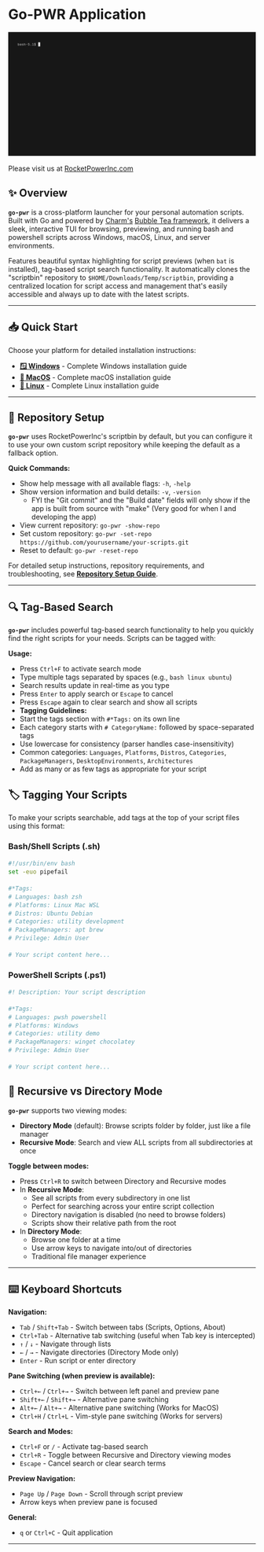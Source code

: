 # Go-PWR Application

![go-pwr Demo](VHS/go-pwr.gif)

Please visit us at [RocketPowerInc.com](https://rocketdashboard.notion.site/Welcome-to-RocketPowerInc-1a1627bc6fd8805ab693f164a1b3ceda)

## ✨ Overview

**`go-pwr`** is a cross-platform launcher for your personal automation scripts. Built with Go and powered by [Charm's](https://github.com/charmbracelet) [Bubble Tea framework](https://github.com/charmbracelet/bubbletea), it delivers a sleek, interactive TUI for browsing, previewing, and running bash and powershell scripts across Windows, macOS, Linux, and server environments.

Features beautiful syntax highlighting for script previews (when `bat` is installed), tag-based script search functionality. It automatically clones the "scriptbin" repository to `$HOME/Downloads/Temp/scriptbin`, providing a centralized location for script access and management that's easily accessible and always up to date with the latest scripts.

---

## 📥 Quick Start

Choose your platform for detailed installation instructions:

- **[🪟 Windows](Windows-Bootstrap.md)** - Complete Windows installation guide
- **[🍎 MacOS](MacOS-Bootstrap.md)** - Complete macOS installation guide
- **[🐧 Linux](Linux-Bootstrap.md)** - Complete Linux installation guide


---

## 🔧 Repository Setup

**`go-pwr`** uses RocketPowerInc's scriptbin by default, but you can configure it to use your own custom script repository while keeping the default as a fallback option.

**Quick Commands:**

- Show help message with all available flags: `-h`, `-help`
- Show version information and build details: `-v`, `-version`
  - FYI the "Git commit" and the "Build date" fields will only show if the app is built from source with "make" (Very good for when I and developing the app)
- View current repository: `go-pwr -show-repo`
- Set custom repository: `go-pwr -set-repo https://github.com/yourusername/your-scripts.git`
- Reset to default: `go-pwr -reset-repo`

For detailed setup instructions, repository requirements, and troubleshooting, see **[Repository Setup Guide](REPOSITORY_SETUP.md)**.

---

## 🔍 Tag-Based Search

**`go-pwr`** includes powerful tag-based search functionality to help you quickly find the right scripts for your needs. Scripts can be tagged with:

**Usage:**

- Press `Ctrl+F` to activate search mode
- Type multiple tags separated by spaces (e.g., `bash linux ubuntu`)
- Search results update in real-time as you type
- Press `Enter` to apply search or `Escape` to cancel
- Press `Escape` again to clear search and show all scripts
- **Tagging Guidelines:**
- Start the tags section with `#*Tags:` on its own line
- Each category starts with `# CategoryName:` followed by space-separated tags
- Use lowercase for consistency (parser handles case-insensitivity)
- Common categories: `Languages`, `Platforms`, `Distros`, `Categories`, `PackageManagers`, `DesktopEnvironments`, `Architectures`
- Add as many or as few tags as appropriate for your script


## 🏷️ Tagging Your Scripts

To make your scripts searchable, add tags at the top of your script files using this format:

### Bash/Shell Scripts (.sh)

```bash
#!/usr/bin/env bash
set -euo pipefail

#*Tags:
# Languages: bash zsh
# Platforms: Linux Mac WSL
# Distros: Ubuntu Debian
# Categories: utility development
# PackageManagers: apt brew
# Privilege: Admin User

# Your script content here...
```

### PowerShell Scripts (.ps1)

```powershell
#! Description: Your script description

#*Tags:
# Languages: pwsh powershell
# Platforms: Windows
# Categories: utility demo
# PackageManagers: winget chocolatey
# Privilege: Admin User

# Your script content here...
```

## 🔄 Recursive vs Directory Mode

**`go-pwr`** supports two viewing modes:

- **Directory Mode** (default): Browse scripts folder by folder, just like a file manager
- **Recursive Mode**: Search and view ALL scripts from all subdirectories at once

**Toggle between modes:**

- Press `Ctrl+R` to switch between Directory and Recursive modes
- In **Recursive Mode**:
  - See all scripts from every subdirectory in one list
  - Perfect for searching across your entire script collection
  - Directory navigation is disabled (no need to browse folders)
  - Scripts show their relative path from the root
- In **Directory Mode**:
  - Browse one folder at a time
  - Use arrow keys to navigate into/out of directories
  - Traditional file manager experience

---

## ⌨️ Keyboard Shortcuts

**Navigation:**

- `Tab` / `Shift+Tab` - Switch between tabs (Scripts, Options, About)
- `Ctrl+Tab` - Alternative tab switching (useful when Tab key is intercepted)
- `↑` / `↓` - Navigate through lists
- `←` / `→` - Navigate directories (Directory Mode only)
- `Enter` - Run script or enter directory

**Pane Switching (when preview is available):**

- `Ctrl+←` / `Ctrl+→` - Switch between left panel and preview pane
- `Shift+←` / `Shift+→` - Alternative pane switching
- `Alt+←` / `Alt+→` - Alternative pane switching (Works for MacOS)
- `Ctrl+H` / `Ctrl+L` - Vim-style pane switching (Works for servers)

**Search and Modes:**

- `Ctrl+F` or `/` - Activate tag-based search
- `Ctrl+R` - Toggle between Recursive and Directory viewing modes
- `Escape` - Cancel search or clear search terms

**Preview Navigation:**

- `Page Up` / `Page Down` - Scroll through script preview
- Arrow keys when preview pane is focused

**General:**

- `q` or `Ctrl+C` - Quit application

---
